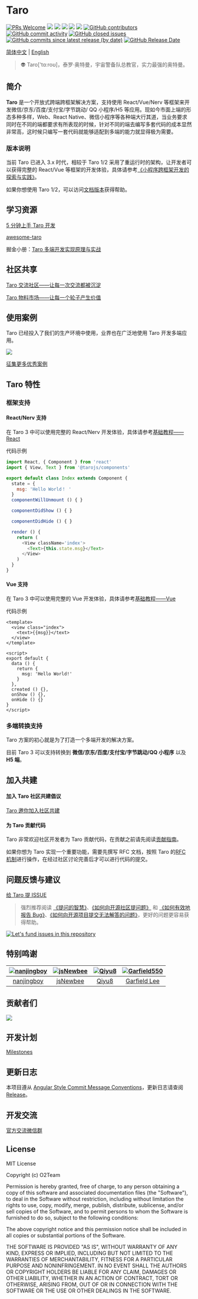 # Taro

[![PRs Welcome](https://img.shields.io/badge/PRs-welcome-brightgreen.svg?style=flat-square)](http://makeapullrequest.com)
[![](https://img.shields.io/node/v/@tarojs/cli.svg?style=flat-square)](https://www.npmjs.com/package/@tarojs/cli)
[![](https://img.shields.io/npm/v/@tarojs/taro.svg?style=flat-square)](https://www.npmjs.com/package/@tarojs/taro)
[![](https://img.shields.io/npm/l/@tarojs/taro.svg?style=flat-square)](https://www.npmjs.com/package/@tarojs/taro)
[![](https://img.shields.io/npm/dt/@tarojs/taro.svg?style=flat-square)](https://www.npmjs.com/package/@tarojs/taro)
[![](https://img.shields.io/travis/NervJS/taro.svg?style=flat-square)](https://travis-ci.org/NervJS/taro)
[![GitHub contributors](https://img.shields.io/github/contributors/NervJS/taro)](https://github.com/NervJS/taro)
[![GitHub commit activity](https://img.shields.io/github/commit-activity/w/NervJS/taro)](https://github.com/NervJS/taro)
[![GitHub closed issues](https://img.shields.io/github/issues-closed/NervJS/taro)](https://github.com/NervJS/taro)
[![GitHub commits since latest release (by date)](https://img.shields.io/github/commits-since/NervJS/taro/latest/next)](https://github.com/NervJS/taro)
[![GitHub Release Date](https://img.shields.io/github/release-date/NervJS/taro)](https://github.com/NervJS/taro)

[简体中文](./README.md) | [English](./README_EN.md)

> 👽 Taro['tɑ:roʊ]，泰罗·奥特曼，宇宙警备队总教官，实力最强的奥特曼。

## 简介

**Taro** 是一个开放式跨端跨框架解决方案，支持使用 React/Vue/Nerv 等框架来开发微信/京东/百度/支付宝/字节跳动/ QQ 小程序/H5 等应用。现如今市面上端的形态多种多样，Web、React Native、微信小程序等各种端大行其道，当业务要求同时在不同的端都要求有所表现的时候，针对不同的端去编写多套代码的成本显然非常高，这时候只编写一套代码就能够适配到多端的能力就显得极为需要。

### 版本说明

当前 Taro 已进入 3.x 时代，相较于 Taro 1/2 采用了重运行时的架构，让开发者可以获得完整的 React/Vue 等框架的开发体验，具体请参考[《小程序跨框架开发的探索与实践》](https://mp.weixin.qq.com/s?__biz=MzU3NDkzMTI3MA==&mid=2247483770&idx=1&sn=ba2cdea5256e1c4e7bb513aa4c837834)。

如果你想使用 Taro 1/2，可以访问[文档版本](https://nervjs.github.io/taro/versions)获得帮助。

## 学习资源

[5 分钟上手 Taro 开发](https://taro-docs.jd.com/taro/docs/guide)

[awesome-taro](https://github.com/NervJS/awesome-taro)

掘金小册：[Taro 多端开发实现原理与实战](https://juejin.im/book/5b73a131f265da28065fb1cd?referrer=5ba228f16fb9a05d3251492d)

## 社区共享

[Taro 交流社区——让每一次交流都被沉淀](http://taro-club.jd.com/)

[Taro 物料市场——让每一个轮子产生价值](http://taro-ext.jd.com/)

## 使用案例

Taro 已经投入了我们的生产环境中使用，业界也在广泛地使用 Taro 开发多端应用。

<a href="https://nervjs.github.io/taro-user-cases/"><img src="https://raw.githubusercontent.com/NervJS/taro-user-cases/master/user-cases.jpg" /></a>

[征集更多优秀案例](https://github.com/NervJS/taro/issues/244)

## Taro 特性

### 框架支持

#### React/Nerv 支持

在 Taro 3 中可以使用完整的 React/Nerv 开发体验，具体请参考[基础教程——React](https://nervjs.github.io/taro/docs/react)

代码示例

```javascript
import React, { Component } from 'react'
import { View, Text } from '@tarojs/components'

export default class Index extends Component {
  state = {
    msg: 'Hello World！ '
  }
  componentWillUnmount () { }

  componentDidShow () { }

  componentDidHide () { }

  render () {
    return (
      <View className='index'>
        <Text>{this.state.msg}</Text>
      </View>
    )
  }
}
```

#### Vue 支持

在 Taro 3 中可以使用完整的 Vue 开发体验，具体请参考[基础教程——Vue](https://nervjs.github.io/taro/docs/vue)

代码示例

```vue
<template>
  <view class="index">
    <text>{{msg}}</text>
  </view>
</template>

<script>
export default {
  data () {
    return {
      msg: 'Hello World!'
    }
  },
  created () {},
  onShow () {},
  onHide () {}
}
</script>
```

### 多端转换支持

Taro 方案的初心就是为了打造一个多端开发的解决方案。

目前 Taro 3 可以支持转换到 **微信/京东/百度/支付宝/字节跳动/QQ 小程序** 以及  **H5 端**。

## 加入共建

#### 加入 Taro 社区共建倡议

[Taro 邀你加入社区共建](https://github.com/NervJS/taro/issues/4714)

#### 为 Taro 贡献代码

Taro 非常欢迎社区开发者为 Taro 贡献代码，在贡献之前请先阅读[贡献指南](https://nervjs.github.io/taro/docs/CONTRIBUTING.html)。

如果你想为 Taro 实现一个重要功能，需要先撰写 RFC  文档，按照 Taro 的[RFC 机制](https://github.com/NervJS/taro-rfcs)进行操作，在经过社区讨论完善后才可以进行代码的提交。

## 问题反馈与建议

[给 Taro 提 ISSUE](https://nervjs.github.io/taro-issue-helper/)

> 强烈推荐阅读 [《提问的智慧》](https://github.com/ryanhanwu/How-To-Ask-Questions-The-Smart-Way)、[《如何向开源社区提问题》](https://github.com/seajs/seajs/issues/545) 和 [《如何有效地报告 Bug》](http://www.chiark.greenend.org.uk/%7Esgtatham/bugs-cn.html)、[《如何向开源项目提交无法解答的问题》](https://zhuanlan.zhihu.com/p/25795393)，更好的问题更容易获得帮助。

[![Let's fund issues in this repository](https://issuehunt.io/static/embed/issuehunt-button-v1.svg)](https://issuehunt.io/repos/128624453)

## 特别鸣谢

[![nanjingboy](https://avatars1.githubusercontent.com/u/1390888?s=100&v=4)](https://github.com/nanjingboy/) | [![jsNewbee](https://avatars3.githubusercontent.com/u/20449400?s=100&v=4)](https://github.com/js-newbee/) | [![Qiyu8](https://avatars2.githubusercontent.com/u/15245051?s=100&v=4)](https://github.com/Qiyu8/) | [![Garfield550](https://avatars2.githubusercontent.com/u/3471836?s=100&v=4)](https://github.com/Garfield550/)
:---:|:---:|:---:|:---:
[nanjingboy](https://github.com/nanjingboy/) | [jsNewbee](https://github.com/js-newbee/) |  [Qiyu8](https://github.com/Qiyu8/) |  [Garfield Lee](https://github.com/Garfield550/)

## 贡献者们

<a href="https://github.com/NervJS/taro/graphs/contributors"><img src="https://opencollective.com/taro/contributors.svg?width=890&button=false" /></a>

## 开发计划

[Milestones](https://github.com/NervJS/taro/milestones)

## 更新日志

本项目遵从 [Angular Style Commit Message Conventions](https://gist.github.com/stephenparish/9941e89d80e2bc58a153)，更新日志请查阅 [Release](https://github.com/NervJS/taro/releases)。

## 开发交流

[官方交流微信群](https://github.com/NervJS/taro/issues/198)

## License

MIT License

Copyright (c) O2Team

Permission is hereby granted, free of charge, to any person obtaining a copy
of this software and associated documentation files (the "Software"), to deal
in the Software without restriction, including without limitation the rights
to use, copy, modify, merge, publish, distribute, sublicense, and/or sell
copies of the Software, and to permit persons to whom the Software is
furnished to do so, subject to the following conditions:

The above copyright notice and this permission notice shall be included in all
copies or substantial portions of the Software.

THE SOFTWARE IS PROVIDED "AS IS", WITHOUT WARRANTY OF ANY KIND, EXPRESS OR
IMPLIED, INCLUDING BUT NOT LIMITED TO THE WARRANTIES OF MERCHANTABILITY,
FITNESS FOR A PARTICULAR PURPOSE AND NONINFRINGEMENT. IN NO EVENT SHALL THE
AUTHORS OR COPYRIGHT HOLDERS BE LIABLE FOR ANY CLAIM, DAMAGES OR OTHER
LIABILITY, WHETHER IN AN ACTION OF CONTRACT, TORT OR OTHERWISE, ARISING FROM,
OUT OF OR IN CONNECTION WITH THE SOFTWARE OR THE USE OR OTHER DEALINGS IN THE
SOFTWARE.
